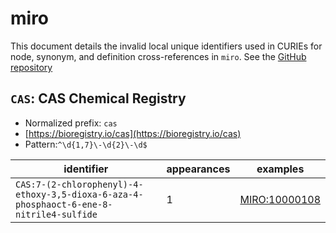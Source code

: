 # miro

This document details the invalid local unique identifiers used in CURIEs
for node, synonym, and definition cross-references in `miro`. See the [GitHub repository](https://github.com/VEuPathDB-ontology/MIRO)


## `CAS`: CAS Chemical Registry

- Normalized prefix: `cas`
- [https://bioregistry.io/cas](https://bioregistry.io/cas)
- Pattern:`^\d{1,7}\-\d{2}\-\d$`

| identifier                                                                              |   appearances | examples                                              |
|-----------------------------------------------------------------------------------------|---------------|-------------------------------------------------------|
| `CAS:7-(2-chlorophenyl)-4-ethoxy-3,5-dioxa-6-aza-4-phosphaoct-6-ene-8-nitrile4-sulfide` |             1 | [MIRO:10000108](https://bioregistry.io/MIRO:10000108) |

